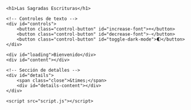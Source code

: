 <!DOCTYPE html>
<html lang="es">
<head>
    <meta charset="UTF-8">
    <meta name="viewport" content="width=device-width, initial-scale=1.0">
    <title>Las Sagradas Escrituras</title>
    <link rel="stylesheet" href="styles.css">
</head>
<body>

    <h1>Las Sagradas Escrituras</h1>

    <!-- Controles de texto -->
    <div id="controls">
        <button class="control-button" id="increase-font">+</button>
        <button class="control-button" id="decrease-font">-</button>
        <button class="control-button" id="toggle-dark-mode">🌓</button>
    </div>

    <div id="loading">Bienvenido</div>
    <div id="content"></div>
    
    <!-- Sección de detalles -->
    <div id="details">
        <span class="close">&times;</span>
        <div id="details-content"></div>
    </div>

    <script src="script.js"></script>
</body>
</html>
